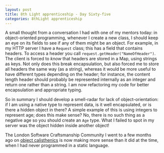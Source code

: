 ```yaml
---
layout: post
title: 8th Light apprenticeship - Day Sixty-five
categories: 8thLight apprenticeship
---
```


A small thought from a conversation I had with one of my mentors today: in
object-oriented programming, whenever I create a new class, I should keep an eye
on its fields to see if any of them might be an object. For example, in my HTTP
server I have a `Request` class; this has a field that contains headers. To access
a header you call `request.getHeader("NameOfHeader")`. The client is forced to
_know_ that headers are stored in a Map, using strings as keys. Not only does this
break encapsulation, but also forced me to store all headers the same way (as a
string), whereas it would be more useful to have different types depending on the
header; for instance, the content length header should probably be represented
internally as an integer and return one rather than a string. I am now refactoring
my code for better encapsulation and appropriate typing.

So in summary I should develop a smell-radar for lack of object-orientation:
if I am using a native type to represent data, is it well encapsulated, or is
there a hidden object in there? A simple example of this is using integers to
represent age; does this make sense? No, there is no such thing as a negative age
so you should create an `Age` type.
What I failed to spot in my server was the object hidden inside another object!

The London Software Craftsmanship Community I went to a few months ago on
[object calisthenics](http://williamdurand.fr/2013/06/03/object-calisthenics/) is
now making more sense than it did at the time, when I had never programmed in a
static language.
